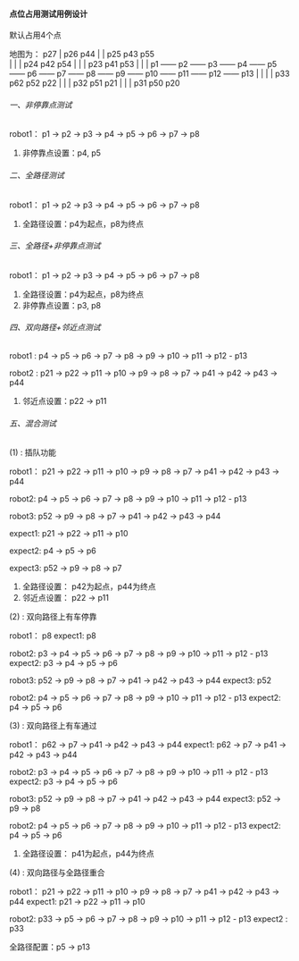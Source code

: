 #### 点位占用测试用例设计

默认占用4个点

地图为：
         				 p27
        				  |
        				 p26         p44
        				  |           |
        				 p25         p43        p55   
        				  |           |          |
        				 p24         p42        p54
        				  |           |          |
        				 p23         p41        p53
                          |           |          |
 p1 —— p2 —— p3 —— p4 —— p5 —— p6 —— p7 —— p8 —— p9 —— p10 —— p11 —— p12 —— p13
                          |  		  |          |             |
                         p33         p62        p52           p22
                          |                      |             |
                         p32                    p51           p21
                          |                      |             |
                         p31                    p50           p20

###### 一、非停靠点测试

robot1：  p1 → p2 → p3 → p4 → p5 → p6 → p7 → p8

1. 非停靠点设置：p4, p5

###### 二、全路径测试

robot1：  p1 → p2 → p3 → p4 → p5 → p6 → p7 → p8

1. 全路径设置：p4为起点，p8为终点

###### 三、全路径+非停靠点测试

robot1：  p1 → p2 → p3 → p4 → p5 → p6 → p7 → p8

1. 全路径设置：p4为起点，p8为终点
2. 非停靠点设置：p3, p8

###### 四、双向路径+邻近点测试

robot1 : p4 -> p5 -> p6 -> p7 -> p8 -> p9 -> p10 -> p11 -> p12 - p13

robot2 : p21 -> p22 -> p11 -> p10 -> p9 -> p8 -> p7 -> p41 -> p42 -> p43 -> p44

1. 邻近点设置：p22 -> p11

###### 五、混合测试
(1) : 插队功能

robot1：  p21 -> p22 -> p11 -> p10 -> p9 -> p8 -> p7 → p41 -> p42 -> p43 -> p44

robot2:   p4 -> p5 -> p6 -> p7 -> p8 -> p9 -> p10 -> p11 -> p12 - p13

robot3:   p52 -> p9 -> p8 -> p7 -> p41 -> p42 -> p43 -> p44

expect1:  p21 -> p22 -> p11 -> p10

expect2:  p4 -> p5 -> p6

expect3:  p52 -> p9 -> p8 -> p7

1. 全路径设置：  p42为起点，p44为终点
2. 邻近点设置：  p22 -> p11

(2) : 双向路径上有车停靠

robot1：  p8
expect1:  p8

robot2:   p3 -> p4 -> p5 -> p6 -> p7 -> p8 -> p9 -> p10 -> p11 -> p12 - p13
expect2:  p3 -> p4 -> p5 -> p6

robot3:   p52 -> p9 -> p8 -> p7 -> p41 -> p42 -> p43 -> p44
expect3:  p52

robot2:   p4 -> p5 -> p6 -> p7 -> p8 -> p9 -> p10 -> p11 -> p12 - p13
expect2:  p4 -> p5 -> p6

(3) : 双向路径上有车通过

robot1：  p62 -> p7 -> p41 -> p42 -> p43 -> p44
expect1:  p62 -> p7 -> p41 -> p42 -> p43 -> p44

robot2:   p3 -> p4 -> p5 -> p6 -> p7 -> p8 -> p9 -> p10 -> p11 -> p12 - p13
expect2:  p3 -> p4 -> p5 -> p6

robot3:   p52 -> p9 -> p8 -> p7 -> p41 -> p42 -> p43 -> p44
expect3:  p52 -> p9 -> p8

robot2:   p4 -> p5 -> p6 -> p7 -> p8 -> p9 -> p10 -> p11 -> p12 - p13
expect2:  p4 -> p5 -> p6

1. 全路径设置：  p41为起点，p44为终点

(4) : 双向路径与全路径重合

robot1：  p21 -> p22 -> p11 -> p10 -> p9 -> p8 -> p7 → p41 -> p42 -> p43 -> p44
expect1:  p21 -> p22 -> p11 -> p10

robot2:   p33 -> p5 -> p6 -> p7 -> p8 -> p9 -> p10 -> p11 -> p12 - p13
expect2 : p33

全路径配置：p5 -> p13
